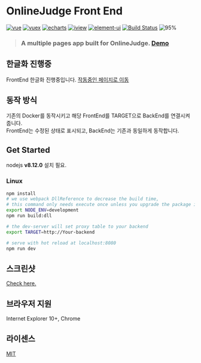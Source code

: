 # OnlineJudge Front End
[![vue](https://img.shields.io/badge/vue-2.5.13-blue.svg?style=flat-square)](https://github.com/vuejs/vue)
[![vuex](https://img.shields.io/badge/vuex-3.0.1-blue.svg?style=flat-square)](https://vuex.vuejs.org/)
[![echarts](https://img.shields.io/badge/echarts-3.8.3-blue.svg?style=flat-square)](https://github.com/ecomfe/echarts)
[![iview](https://img.shields.io/badge/iview-2.8.0-blue.svg?style=flat-square)](https://github.com/iview/iview)
[![element-ui](https://img.shields.io/badge/element-2.0.9-blue.svg?style=flat-square)](https://github.com/ElemeFE/element)
[![Build Status](https://travis-ci.org/QingdaoU/OnlineJudgeFE.svg?branch=master)](https://travis-ci.org/QingdaoU/OnlineJudgeFE)
![95%](https://progress-bar.dev/85?title=한글화)
>### A multiple pages app built for OnlineJudge. [Demo](https://qduoj.com)

## 한글화 진행중
FrontEnd 한글화 진행중입니다.
[작동중인 페이지로 이동](http://inje-oj.com)

## 동작 방식
기존의 Docker를 동작시키고 해당 FrontEnd를 TARGET으로 BackEnd를 연결시켜 줍니다.  
FrontEnd는 수정된 상태로 표시되고, BackEnd는 기존과 동일하게 동작합니다.  

## Get Started
nodejs **v8.12.0** 설치 필요.

### Linux

```bash
npm install
# we use webpack DllReference to decrease the build time,
# this command only needs execute once unless you upgrade the package in build/webpack.dll.conf.js
export NODE_ENV=development 
npm run build:dll

# the dev-server will set proxy table to your backend
export TARGET=http://Your-backend

# serve with hot reload at localhost:8080
npm run dev
```

## 스크린샷

[Check here.](https://github.com/QingdaoU/OnlineJudge)

## 브라우저 지원

Internet Explorer 10+, Chrome

## 라이센스

[MIT](http://opensource.org/licenses/MIT)
